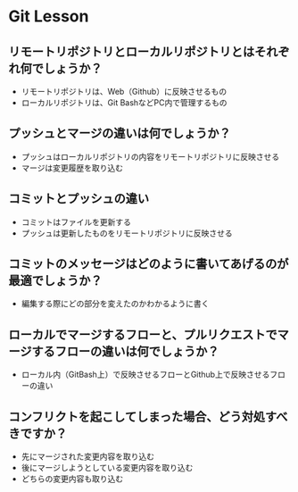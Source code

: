 # Git Lesson

## リモートリポジトリとローカルリポジトリとはそれぞれ何でしょうか？
- リモートリポジトリは、Web（Github）に反映させるもの
- ローカルリポジトリは、Git BashなどPC内で管理するもの


## プッシュとマージの違いは何でしょうか？
- プッシュはローカルリポジトリの内容をリモートリポジトリに反映させる
- マージは変更履歴を取り込む


## コミットとプッシュの違い
- コミットはファイルを更新する
- プッシュは更新したものをリモートリポジトリに反映させる

## コミットのメッセージはどのように書いてあげるのが最適でしょうか？
- 編集する際にどの部分を変えたのかわかるように書く


## ローカルでマージするフローと、プルリクエストでマージするフローの違いは何でしょうか？
- ローカル内（GitBash上）で反映させるフローとGithub上で反映させるフローの違い



## コンフリクトを起こしてしまった場合、どう対処すべきですか？
- 先にマージされた変更内容を取り込む
- 後にマージしようとしている変更内容を取り込む
- どちらの変更内容も取り込む